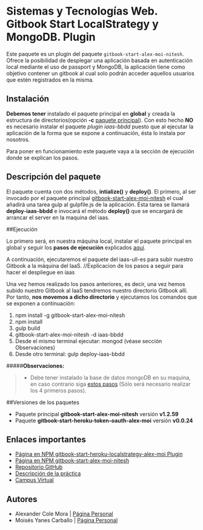 
# Sistemas y Tecnologías Web. Gitbook Start LocalStrategy y MongoDB. Plugin

Este paquete es un plugin del paquete ```gitbook-start-alex-moi-nitesh```.
Ofrece la posibilidad de desplegar una aplicación basada en autenticación local mediante el uso de passport y MongoDB, la aplicación tiene como objetivo contener un gitbook al cual solo podrán acceder aquellos usuarios que estén registrados en la misma.

## Instalación

**Debemos tener** instalado el paquete principal en **global** y creada la estructura de directorios(opción **-c** [paquete principal](https://www.npmjs.com/package/gitbook-start-alex-moi-nitesh)). Con esto hecho **NO** es necesario instalar el paquete *plugin iaas-bbdd* puesto que al ejecutar la aplicación de la forma que se expone a continuación, ésta lo instala por nosotros.

Para poner en funcionamiento este paquete vaya a la sección de ejecución donde se explican los pasos.


## Descripción del paquete

El paquete cuenta con dos métodos, **intialize()** y **deploy()**. El primero, al ser invocado por el paquete principal [gitbook-start-alex-moi-nitesh](https://www.npmjs.com/package/gitbook-start-alex-moi-nitesh) el cual añadirá una tarea gulp al gulpfile.js de la aplicación. Esta tarea se llamará **deploy-iaas-bbdd** e invocará el método **deploy()** que se encargará de arrancar el server en la maquina del iaas.



##Ejecución

Lo primero será, en nuestra máquina local, instalar el paquete principal en global y seguir los **pasos de ejecución** explicados [aquí](https://www.npmjs.com/package/gitbook-start-alex-moi-nitesh).

A continuación, ejecutaremos el paquete del iaas-ull-es para subir nuestro Gitbook a la máquina del IaaS.
//Explicacion de los pasos a seguir para hacer el despliegue en iaas

Una vez hemos realizado los pasos anteriores, es decir, una vez hemos subido nuestro Gitbook al IaaS tendremos nuestro directorio Gitbook allí. Por tanto, **nos movemos a dicho directorio** y ejecutamos los comandos que se exponen a continuación:

 1. npm install -g gitbook-start-alex-moi-nitesh
 2. npm install
 2. gulp build
 3. gitbook-start-alex-moi-nitesh -d iaas-bbdd
 4. Desde el mismo terminal ejecutar: mongod (véase sección Observaciones)
 5. Desde otro terminal: gulp deploy-iaas-bbdd

#####**Observaciones:** 
>- Debe tener instalado la base de datos mongoDB en su maquina, en caso contrario siga [estos pasos](http://www.mongodbspain.com/es/2014/08/30/install-mongodb-on-ubuntu-14-04/) (Sólo será necesario realizar los 4 primeros pasos).


##Versiones de los paquetes
* Paquete principal **gitbook-start-alex-moi-nitesh** versión **v1.2.59**
* Paquete **gitbook-start-heroku-token-oauth-alex-moi** versión **v0.0.24**

## Enlaces importantes

*  [Página en NPM gitbook-start-heroku-localstrategy-alex-moi Plugin](https://www.npmjs.com/package/gitbook-start-heroku-localstrategy-alex-moi)
*  [Página en NPM gitbook-start-alex-moi-nitesh](https://www.npmjs.com/package/gitbook-start-alex-moi-nitesh)
*  [Repositorio GitHub](https://github.com/ULL-ESIT-SYTW-1617/passport-y-localstrategy-alex-moi.git)
*  [Descripción de la práctica](https://casianorodriguezleon.gitbooks.io/ull-esit-1617/content/practicas/practicapassportlocal.html)
*  [Campus Virtual](https://campusvirtual.ull.es/1617/course/view.php?id=1175)

## Autores

* Alexander Cole Mora | [Página Personal](http://alu0100767421.github.io/)
* Moisés Yanes Carballo | [Página Personal](http://alu0100782851.github.io/)